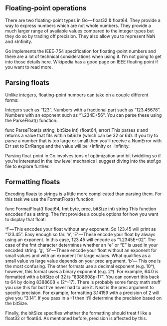 
## Floating-point operations
There are two floating-point types in Go — float32 & float64. They provide a way to express numbers which are not whole numbers. They provide a much larger range of available values compared to the integer types but they do so by trading off precision. They also allow you to represent NaN and ±Infinity.

Go implements the IEEE-754 specification for floating-point numbers and there are a lot of technical considerations when using it. I’m not going to get into those details here. Wikipedia has a good page on IEEE floating point if you want to read more.

## Parsing floats
Unlike integers, floating-point numbers can take on a couple different forms:

Integers such as “123”.
Numbers with a fractional part such as “123.45678”.
Numbers with an exponent such as “1.234E+56".
You can parse these using the ParseFloat() function:

func ParseFloat(s string, bitSize int) (float64, error)
This parses s and returns a value that fits within bitSize (which can be 32 or 64). If you try to parse a number that is too large or small then you’ll receive a NumError with Err set to ErrRange and the value will be +Infinity or -Infinity.

Parsing float-point in Go involves tons of optimization and bit twiddling so if you’re interested in the low level mechanics I suggest diving into the atof.go file to explore further.

## Formatting floats
Encoding floats to strings is a little more complicated than parsing them. For this task we use the FormatFloat() function:

func FormatFloat(f float64, fmt byte, prec, bitSize int) string
This function encodes f as a string. The fmt provides a couple options for how you want to display that float:

‘f’ — This encodes your float without any exponent. So 123.45 will print as “123.45”. Easy enough so far.
‘e’, ‘E’ — These encode your float by always using an exponent. In this case, 123.45 will encode as “1.2345E+02”. The case of the fmt character determines whether an “e” or “E” is used in your encoded string.
‘g’, ‘G’ — These encode your float without an exponent for small values and with an exponent for large values. What qualifies as a small value vs large value depends on your prec argument.
‘b’— This one is the most confusing. The other formats use a decimal exponent (e.g. 10ⁿ), however, this format uses a binary exponent (e.g. 2ⁿ). For example, 64.0 is formatted with a bitSize of 32 is “8388608p-17". You can convert this back to 64 by doing 8388608 × (2^-17). There is probably some fancy math stuff you use this for but I‘ve never had to use it.
Next is the prec argument to specify precision. For example, formatting 3.14159 with a precision of 2 will give you “3.14”. If you pass in a -1 then it’ll determine the precision based on the bitSize.

Finally, the bitSize specifies whether the formatting should treat f like a float32 or float64. As mentioned before, precision is affected by this.
